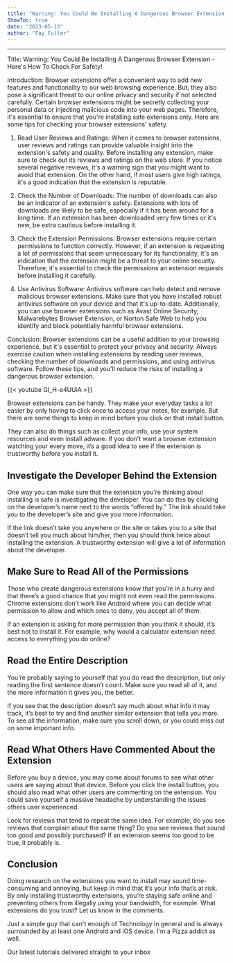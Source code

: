 ```yaml
---
title: "Warning: You Could Be Installing A Dangerous Browser Extension - Here's How To Check For Safety!"
ShowToc: true 
date: "2023-05-13"
author: "Fay Fuller"
---
```

*****
Title: Warning: You Could Be Installing A Dangerous Browser Extension - Here's How To Check For Safety!

Introduction:
Browser extensions offer a convenient way to add new features and functionality to our web browsing experience. But, they also pose a significant threat to our online privacy and security if not selected carefully. Certain browser extensions might be secretly collecting your personal data or injecting malicious code into your web pages. Therefore, it's essential to ensure that you're installing safe extensions only. Here are some tips for checking your browser extensions' safety.

1. Read User Reviews and Ratings:
When it comes to browser extensions, user reviews and ratings can provide valuable insight into the extension's safety and quality. Before installing any extension, make sure to check out its reviews and ratings on the web store. If you notice several negative reviews, it's a warning sign that you might want to avoid that extension. On the other hand, if most users give high ratings, it's a good indication that the extension is reputable.

2. Check the Number of Downloads:
The number of downloads can also be an indicator of an extension's safety. Extensions with lots of downloads are likely to be safe, especially if it has been around for a long time. If an extension has been downloaded very few times or it's new, be extra cautious before installing it.

3. Check the Extension Permissions:
Browser extensions require certain permissions to function correctly. However, if an extension is requesting a lot of permissions that seem unnecessary for its functionality, it's an indication that the extension might be a threat to your online security. Therefore, it's essential to check the permissions an extension requests before installing it carefully.

4. Use Antivirus Software:
Antivirus software can help detect and remove malicious browser extensions. Make sure that you have installed robust antivirus software on your device and that it's up-to-date. Additionally, you can use browser extensions such as Avast Online Security, Malwarebytes Browser Extension, or Norton Safe Web to help you identify and block potentially harmful browser extensions.

Conclusion:
Browser extensions can be a useful addition to your browsing experience, but it's essential to protect your privacy and security. Always exercise caution when installing extensions by reading user reviews, checking the number of downloads and permissions, and using antivirus software. Follow these tips, and you'll reduce the risks of installing a dangerous browser extension.

{{< youtube Gl_H-e4UUiA >}} 



Browser extensions can be handy. They make your everyday tasks a lot easier by only having to click once to access your notes, for example. But there are some things to keep in mind before you click on that install button.
 
They can also do things such as collect your info, use your system resources and even install adware. If you don’t want a browser extension watching your every move, it’s a good idea to see if the extension is trustworthy before you install it.
 
## Investigate the Developer Behind the Extension
 
One way you can make sure that the extension you’re thinking about installing is safe is investigating the developer. You can do this by clicking on the developer’s name next to the words “offered by.” The link should take you to the developer’s site and give you more information.
 

 
If the link doesn’t take you anywhere or the site or takes you to a site that doesn’t tell you much about him/her, then you should think twice about installing the extension. A trustworthy extension will give a lot of information about the developer.
 
## Make Sure to Read All of the Permissions
 
Those who create dangerous extensions know that you’re in a hurry and that there’s a good chance that you might not even read the permissions. Chrome extensions don’t work like Android where you can decide what permission to allow and which ones to deny, you accept all of them.
 
If an extension is asking for more permission than you think it should, it’s best not to install it. For example, why would a calculator extension need access to everything you do online?
 
## Read the Entire Description
 
You’re probably saying to yourself that you do read the description, but only reading the first sentence doesn’t count. Make sure you read all of it, and the more information it gives you, the better.
 
If you see that the description doesn’t say much about what info it may track, it’s best to try and find another similar extension that tells you more. To see all the information, make sure you scroll down, or you could miss out on some important info.
 
## Read What Others Have Commented About the Extension
 
Before you buy a device, you may come about forums to see what other users are saying about that device. Before you click the install button, you should also read what other users are commenting on the extension. You could save yourself a massive headache by understanding the issues others user experienced.
 
Look for reviews that tend to repeat the same idea. For example, do you see reviews that complain about the same thing? Do you see reviews that sound too good and possibly purchased? If an extension seems too good to be true, it probably is.
 
## Conclusion
 
Doing research on the extensions you want to install may sound time-consuming and annoying, but keep in mind that it’s your info that’s at risk. By only installing trustworthy extensions, you’re staying safe online and preventing others from illegally using your bandwidth, for example. What extensions do you trust? Let us know in the comments.
 
Just a simple guy that can't enough of Technology in general and is always surrounded by at least one Android and iOS device. I'm a Pizza addict as well.
 
Our latest tutorials delivered straight to your inbox




